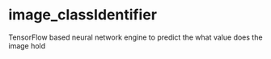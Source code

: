 # image_classIdentifier
 TensorFlow based neural network engine to predict the what value does the image hold
